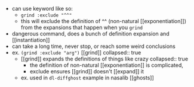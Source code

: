 - can use keyword like so:
	- `grind :exclude "^^"`
	- this will exclude the definition of ^^ (non-natural [[exponentiation]]) from the expansions that happen when you `grind`
- dangerous command, does a bunch of definition expansion and [[instantiation]]
- can take a long time, never stop, or reach some weird conclusions
- ex. `(grind :exclude "arg")` [[grind]]
  collapsed:: true
	- [[grind]] expands the definitions of things like crazy
	  collapsed:: true
		- the definition of non-natural [[exponentiation]] is complicated,
		- exclude ensures [[grind]] doesn't [[expand]] it
	- ex. used in `dl-diffghost` example in nasalib [[ghosts]]
